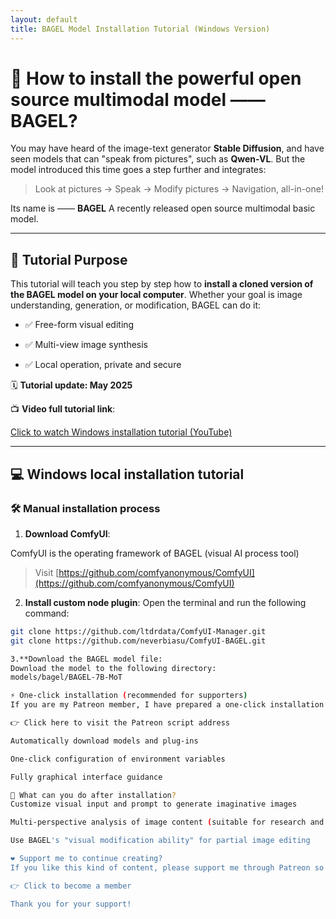 ```yaml
---
layout: default
title: BAGEL Model Installation Tutorial (Windows Version)
---
```


# 🧠 How to install the powerful open source multimodal model —— **BAGEL**?

You may have heard of the image-text generator **Stable Diffusion**, and have seen models that can "speak from pictures", such as **Qwen-VL**. But the model introduced this time goes a step further and integrates:

> Look at pictures → Speak → Modify pictures → Navigation, all-in-one!

Its name is —— **BAGEL**
A recently released open source multimodal basic model.

---

## 🎯 Tutorial Purpose

This tutorial will teach you step by step how to **install a cloned version of the BAGEL model on your local computer**.
Whether your goal is image understanding, generation, or modification, BAGEL can do it:

- ✅ Free-form visual editing

- ✅ Multi-view image synthesis

- ✅ Local operation, private and secure

🗓️ **Tutorial update: May 2025**

📺 **Video full tutorial link**:

[Click to watch Windows installation tutorial (YouTube)](https://youtu.be/qjm4esg3Wh0)

---

## 💻 Windows local installation tutorial

### 🛠️ Manual installation process

1. **Download ComfyUI**:

ComfyUI is the operating framework of BAGEL (visual AI process tool)

> Visit [https://github.com/comfyanonymous/ComfyUI](https://github.com/comfyanonymous/ComfyUI)

2. **Install custom node plugin**:
Open the terminal and run the following command:

```bash
git clone https://github.com/ltdrdata/ComfyUI-Manager.git
git clone https://github.com/neverbiasu/ComfyUI-BAGEL.git

3.**Download the BAGEL model file:
Download the model to the following directory:
models/bagel/BAGEL-7B-MoT

⚡ One-click installation (recommended for supporters)
If you are my Patreon member, I have prepared a one-click installation package for you, no command line operation required:

👉 Click here to visit the Patreon script address

Automatically download models and plug-ins

One-click configuration of environment variables

Fully graphical interface guidance

🧩 What can you do after installation?
Customize visual input and prompt to generate imaginative images

Multi-perspective analysis of image content (suitable for research and content creation)

Use BAGEL's "visual modification ability" for partial image editing

❤️ Support me to continue creating?
If you like this kind of content, please support me through Patreon so that I can continue to produce:

👉 Click to become a member

Thank you for your support!

